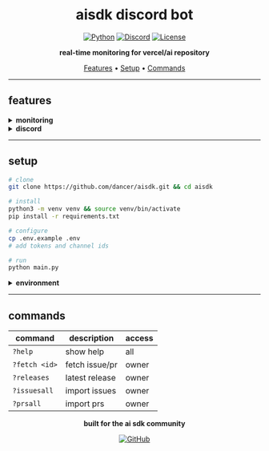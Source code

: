 <div align="center">

# aisdk discord bot

[![Python](https://img.shields.io/badge/python-3.13-blue?style=for-the-badge&logo=python&logoColor=white)](https://python.org)
[![Discord](https://img.shields.io/badge/discord.py-latest-7289da?style=for-the-badge&logo=discord&logoColor=white)](https://discordpy.readthedocs.io)
[![License](https://img.shields.io/badge/license-MIT-green?style=for-the-badge)](LICENSE)

**real-time monitoring for vercel/ai repository**

[Features](#features) • [Setup](#setup) • [Commands](#commands)

</div>

---

## features

<details>
<summary><b>monitoring</b></summary>

- **github** - pull requests, issues, releases with auto reactions
- **npm** - package updates for ai sdk
- **persistence** - survives restarts, catches missed events

</details>

<details>
<summary><b>discord</b></summary>

- **channels** - #prs, #issues, #releases, #npm
- **embeds** - clean formatting with image support
- **reactions** - :merge:, :closed:, :fixed: custom emojis

</details>

---

## setup

```bash
# clone
git clone https://github.com/dancer/aisdk.git && cd aisdk

# install
python3 -m venv venv && source venv/bin/activate
pip install -r requirements.txt

# configure
cp .env.example .env
# add tokens and channel ids

# run
python main.py
```

<details>
<summary><b>environment</b></summary>

```env
DISCORD_TOKEN=your_bot_token
GITHUB_TOKEN=your_github_token
OWNER_ID=your_discord_id
CHANNEL_PRS=channel_id
CHANNEL_ISSUES=channel_id
CHANNEL_RELEASES=channel_id
CHANNEL_NPM=channel_id
```

</details>

---

## commands

| command | description | access |
|---------|-------------|--------|
| `?help` | show help | all |
| `?fetch <id>` | fetch issue/pr | owner |
| `?releases` | latest release | owner |
| `?issuesall` | import issues | owner |
| `?prsall` | import prs | owner |

<div align="center">

**built for the ai sdk community**

[![GitHub](https://img.shields.io/github/stars/dancer/aisdk?style=social)](https://github.com/dancer/aisdk)

</div>